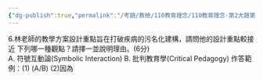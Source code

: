 ```yaml
---
{"dg-publish":true,"permalink":"/考題/教檢/110教育理念/110教育理念-第2大題第6題/","tags":["考題","題目","未完"]}
---
```


6.林老師的教學方案設計重點旨在打破疾病的污名化建構，請問他的設計重點較接近 下列哪一種觀點？請擇一並說明理由。(6分)  
A. 符號互動論(Symbolic Interaction) 
B. 批判教育學(Critical Pedagogy) 
作答範例：(1)       (A/B) 
(2)因為                                                             
